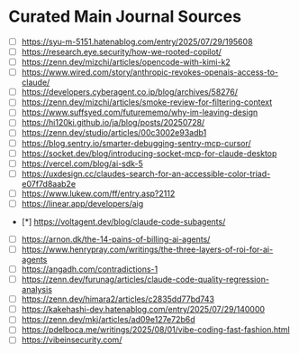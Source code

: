 # Curated Main Journal Sources

- [ ] https://syu-m-5151.hatenablog.com/entry/2025/07/29/195608
- [ ] https://research.eye.security/how-we-rooted-copilot/
- [ ] https://zenn.dev/mizchi/articles/opencode-with-kimi-k2
- [ ] https://www.wired.com/story/anthropic-revokes-openais-access-to-claude/
- [ ] https://developers.cyberagent.co.jp/blog/archives/58276/
- [ ] https://zenn.dev/mizchi/articles/smoke-review-for-filtering-context
- [ ] https://www.suffsyed.com/futurememo/why-im-leaving-design
- [ ] https://hi120ki.github.io/ja/blog/posts/20250728/
- [ ] https://zenn.dev/studio/articles/00c3002e93adb1
- [ ] https://blog.sentry.io/smarter-debugging-sentry-mcp-cursor/
- [ ] https://socket.dev/blog/introducing-socket-mcp-for-claude-desktop
- [ ] https://vercel.com/blog/ai-sdk-5
- [ ] https://uxdesign.cc/claudes-search-for-an-accessible-color-triad-e07f7d8aab2e
- [ ] https://www.lukew.com/ff/entry.asp?2112
- [ ] https://linear.app/developers/aig
- [*] https://voltagent.dev/blog/claude-code-subagents/
- [ ] https://arnon.dk/the-14-pains-of-billing-ai-agents/
- [ ] https://www.henrypray.com/writings/the-three-layers-of-roi-for-ai-agents
- [ ] https://angadh.com/contradictions-1
- [ ] https://zenn.dev/furunag/articles/claude-code-quality-regression-analysis
- [ ] https://zenn.dev/himara2/articles/c2835dd77bd743
- [ ] https://kakehashi-dev.hatenablog.com/entry/2025/07/29/140000
- [ ] https://zenn.dev/mkj/articles/ad09e127e72b6d
- [ ] https://pdelboca.me/writings/2025/08/01/vibe-coding-fast-fashion.html
- [ ] https://vibeinsecurity.com/